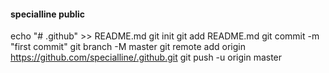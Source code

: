 #### specialline public

echo "# .github" >> README.md
git init
git add README.md
git commit -m "first commit"
git branch -M master
git remote add origin https://github.com/specialline/.github.git
git push -u origin master
